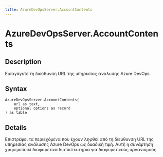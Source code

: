 ```yaml
---
title: AzureDevOpsServer.AccountContents
---
```


# AzureDevOpsServer.AccountContents


## Description

Εισαγάγετε τη διεύθυνση URL της υπηρεσίας ανάλυσης Azure DevOps.


## Syntax

```powerquery
AzureDevOpsServer.AccountContents(
    url as text,
    optional options as record
) as table
```


## Details

Επιστρέφει τα περιεχόμενα που έχουν ληφθεί από τη διεύθυνση URL της υπηρεσίας ανάλυσης Azure DevOps ως δυαδική τιμή. Αυτή η συνάρτηση χρησιμοποιεί διαφορετικά διαπιστευτήρια για διαφορετικούς οργανισμούς.


